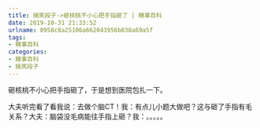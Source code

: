 ```yaml
---
title: 搞笑段子->砸核桃不小心把手指砸了 | 糗事百科
date: 2019-10-31 21:33:52
urlname: 0958c8a25106a662043956b838a69a5f
tags: 
- 糗事百科
categories:
- 糗事百科
- 搞笑段子
---
```

砸核桃不小心把手指砸了，于是想到医院包扎一下。

大夫听完看了看我说：去做个脑CT！我：有点儿小题大做吧？这与砸了手指有毛关系？大夫：脑袋没毛病能往手指上砸？我：。。。。。


